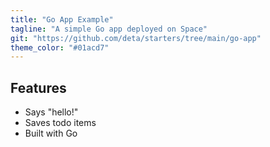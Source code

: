 ```yaml
---
title: "Go App Example"
tagline: "A simple Go app deployed on Space"
git: "https://github.com/deta/starters/tree/main/go-app"
theme_color: "#01acd7"
---
```


## Features

- Says "hello!"
- Saves todo items
- Built with Go
